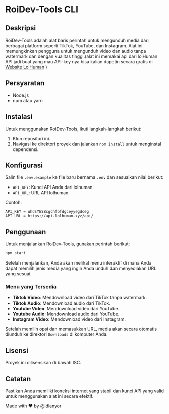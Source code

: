 # RoiDev-Tools CLI

## Deskripsi
RoiDev-Tools adalah alat baris perintah untuk mengunduh media dari berbagai platform seperti TikTok, YouTube, dan Instagram. Alat ini memungkinkan pengguna untuk mengunduh video dan audio tanpa watermark dan dengan kualitas tinggi.(alat ini memakai api dari lolHuman API jadi buat yang mau API-key nya bisa kalian dapetin secara gratis di [Website LolHuman](https://api.lolhuman.xyz/) )

## Persyaratan
- Node.js
- npm atau yarn

## Instalasi
Untuk menggunakan RoiDev-Tools, ikuti langkah-langkah berikut:

1. Klon repositori ini.
2. Navigasi ke direktori proyek dan jalankan `npm install` untuk menginstal dependensi.

## Konfigurasi
Salin file `.env.example` ke file baru bernama `.env` dan sesuaikan nilai berikut:
- `API_KEY`: Kunci API Anda dari lolhuman.
- `API_URL`: URL API lolhuman.

Contoh:
```
API_KEY = uhdsYESBcgchfbfdgceyyegdceg
API_URL = https://api.lolhuman.xyz/api/
```


## Penggunaan
Untuk menjalankan RoiDev-Tools, gunakan perintah berikut:

```bash
npm start
```
Setelah menjalankan, Anda akan melihat menu interaktif di mana Anda dapat memilih jenis media yang ingin Anda unduh dan menyediakan URL yang sesuai.

### Menu yang Tersedia
- **Tiktok Video**: Mendownload video dari TikTok tanpa watermark.
- **Tiktok Audio**: Mendownload audio dari TikTok.
- **Youtube Video**: Mendownload video dari YouTube.
- **Youtube Audio**: Mendownload audio dari YouTube.
- **Instagram Video**: Mendownload video dari Instagram.

Setelah memilih opsi dan memasukkan URL, media akan secara otomatis diunduh ke direktori `Downloads` di komputer Anda.

## Lisensi
Proyek ini dilisensikan di bawah ISC.

## Catatan
Pastikan Anda memiliki koneksi internet yang stabil dan kunci API yang valid untuk menggunakan alat ini secara efektif.

Made with ❤ by [@idlanyor](https://github.com/idlanyor)


